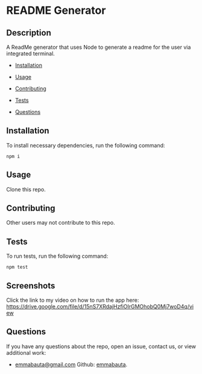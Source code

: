 # README Generator

## Description 
A ReadMe generator that uses Node to generate a readme for the user via integrated terminal. 

* [Installation](#installation)

* [Usage](#usage)

* [Contributing](#contributing)

* [Tests](#tests)

* [Questions](#questions)

## Installation

To install necessary dependencies, run the following command:

```
npm i
```

## Usage

Clone this repo.

  
## Contributing

Other users may not contribute to this repo.

## Tests

To run tests, run the following command:

```
npm test
```

## Screenshots

Click the link to my video on how to run the app here: https://drive.google.com/file/d/15nS7XRdajHzfiOIrGMOhobQ0Mj7woD4q/view

## Questions

If you have any questions about the repo, open an issue, contact us,  or view additional work: 
* <emmabauta@gmail.com>   Github: [emmabauta](https://github.com/emmabauta/).

